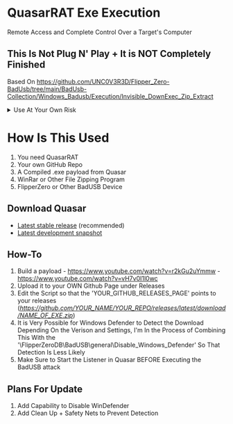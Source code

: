 # QuasarRAT Exe Execution
Remote Access and Complete Control Over a Target's Computer

## This Is Not Plug N' Play + It is NOT Completely Finished

Based On https://github.com/UNC0V3R3D/Flipper_Zero-BadUsb/tree/main/BadUsb-Collection/Windows_Badusb/Execution/Invisible_DownExec_Zip_Extract
<details><summary>Use At Your Own Risk</summary>
 * I Am In No Way Responsible For How You Use This *
</details>

# How Is This Used
1. You need QuasarRAT
2. Your own GitHub Repo
3. A Compiled .exe payload from Quasar
4. WinRar or Other File Zipping Program
5. FlipperZero or Other BadUSB Device

## Download Quasar
* [Latest stable release](https://github.com/quasar/Quasar/releases) (recommended)
* [Latest development snapshot](https://ci.appveyor.com/project/MaxXor/quasar)

## How-To
1. Build a payload - https://www.youtube.com/watch?v=r2kGu2uYmmw - https://www.youtube.com/watch?v=vH7v0I1l0wc
2. Upload it to your OWN Github Page under Releases
3. Edit the Script so that the 'YOUR_GITHUB_RELEASES_PAGE' points to your releases (*https://github.com/YOUR_NAME/YOUR_REPO/releases/latest/download/NAME_OF_EXE.zip*)
4. It is Very Possible for Windows Defender to Detect the Download Depending On the Verison and Settings, I'm In the Process of Combining This With the '\FlipperZeroDB\BadUSB\general\Disable_Windows_Defender' So That Detection Is Less Likely
5. Make Sure to Start the Listener in Quasar BEFORE Executing the BadUSB attack


## Plans For Update

1. Add Capability to Disable WinDefender
2. Add Clean Up + Safety Nets to Prevent Detection
